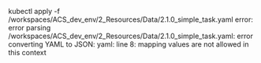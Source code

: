 kubectl apply -f /workspaces/ACS_dev_env/2_Resources/Data/2.1.0_simple_task.yaml
error: error parsing /workspaces/ACS_dev_env/2_Resources/Data/2.1.0_simple_task.yaml: error converting YAML to JSON: yaml: line 8: mapping values are not allowed in this context